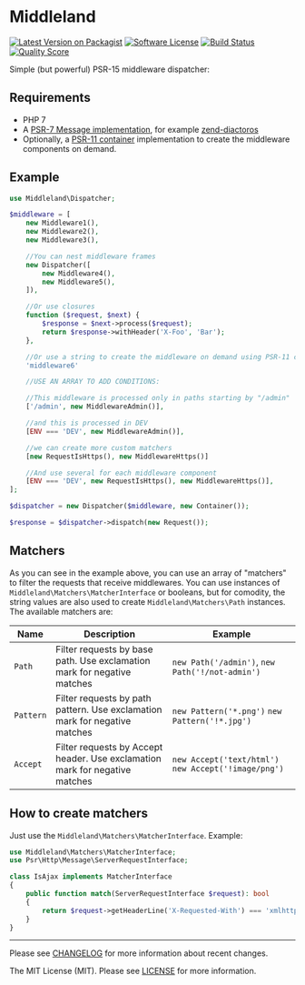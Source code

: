 # Middleland

[![Latest Version on Packagist][ico-version]][link-packagist]
[![Software License][ico-license]](LICENSE)
[![Build Status][ico-travis]][link-travis]
[![Quality Score][ico-scrutinizer]][link-scrutinizer]

Simple (but powerful) PSR-15 middleware dispatcher:

## Requirements

* PHP 7
* A [PSR-7 Message implementation](http://www.php-fig.org/psr/psr-7/), for example [zend-diactoros](https://github.com/zendframework/zend-diactoros)
* Optionally, a [PSR-11 container](https://github.com/php-fig/container) implementation to create the middleware components on demand.

## Example

```php
use Middleland\Dispatcher;

$middleware = [
	new Middleware1(),
	new Middleware2(),
	new Middleware3(),

	//You can nest middleware frames
	new Dispatcher([
		new Middleware4(),
		new Middleware5(),
	]),

	//Or use closures
	function ($request, $next) {
		$response = $next->process($request);
		return $response->withHeader('X-Foo', 'Bar');
	},

	//Or use a string to create the middleware on demand using PSR-11 container
	'middleware6'

	//USE AN ARRAY TO ADD CONDITIONS:

	//This middleware is processed only in paths starting by "/admin"
	['/admin', new MiddlewareAdmin()],

	//and this is processed in DEV
	[ENV === 'DEV', new MiddlewareAdmin()],

	//we can create more custom matchers
	[new RequestIsHttps(), new MiddlewareHttps()]

	//And use several for each middleware component
	[ENV === 'DEV', new RequestIsHttps(), new MiddlewareHttps()],
];

$dispatcher = new Dispatcher($middleware, new Container());

$response = $dispatcher->dispatch(new Request());
```

## Matchers

As you can see in the example above, you can use an array of "matchers" to filter the requests that receive middlewares. You can use instances of `Middleland\Matchers\MatcherInterface` or booleans, but for comodity, the string values are also used to create `Middleland\Matchers\Path` instances. The available matchers are:

Name | Description | Example
-----|-------------|--------
`Path` | Filter requests by base path. Use exclamation mark for negative matches | `new Path('/admin')`, `new Path('!/not-admin')`
`Pattern` | Filter requests by path pattern. Use exclamation mark for negative matches | `new Pattern('*.png')` `new Pattern('!*.jpg')`
`Accept` | Filter requests by Accept header. Use exclamation mark for negative matches | `new Accept('text/html')` `new Accept('!image/png')`

## How to create matchers

Just use the `Middleland\Matchers\MatcherInterface`. Example:

```php
use Middleland\Matchers\MatcherInterface;
use Psr\Http\Message\ServerRequestInterface;

class IsAjax implements MatcherInterface
{
    public function match(ServerRequestInterface $request): bool
    {
    	return $request->getHeaderLine('X-Requested-With') === 'xmlhttprequest';
	}
}
```

---

Please see [CHANGELOG](CHANGELOG.md) for more information about recent changes.

The MIT License (MIT). Please see [LICENSE](LICENSE) for more information.

[ico-version]: https://img.shields.io/packagist/v/oscarotero/middleland.svg?style=flat-square
[ico-license]: https://img.shields.io/badge/license-MIT-brightgreen.svg?style=flat-square
[ico-travis]: https://img.shields.io/travis/middlewares/oscarotero/middleland.svg?style=flat-square
[ico-scrutinizer]: https://img.shields.io/scrutinizer/g/oscarotero/middleland.svg?style=flat-square

[link-packagist]: https://packagist.org/packages/oscarotero/middleland
[link-travis]: https://travis-ci.org/oscarotero/middleland
[link-scrutinizer]: https://scrutinizer-ci.com/g/oscarotero/middleland
